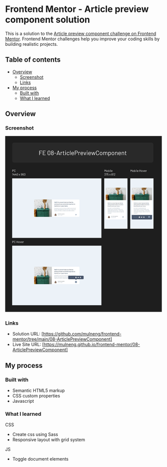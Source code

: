 # Frontend Mentor - Article preview component solution

This is a solution to the [Article preview component challenge on Frontend Mentor](https://www.frontendmentor.io/challenges/article-preview-component-dYBN_pYFT). Frontend Mentor challenges help you improve your coding skills by building realistic projects.

## Table of contents

- [Overview](#overview)
  - [Screenshot](#screenshot)
  - [Links](#links)
- [My process](#my-process)
  - [Built with](#built-with)
  - [What I learned](#what-i-learned)

## Overview

### Screenshot

![](./screenshot.png)

### Links

- Solution URL: [https://github.com/mulneng/frontend-mentor/tree/main/08-ArticlePreviewComponent]
- Live Site URL: [https://mulneng.github.io/frontend-mentor/08-ArticlePreviewComponent]

## My process

### Built with

- Semantic HTML5 markup
- CSS custom properties
- Javascript

### What I learned

CSS
- Create css using Sass
- Responsive layout with grid system

JS
- Toggle document elements